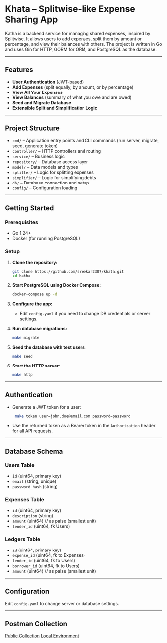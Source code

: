 # Khata – Splitwise-like Expense Sharing App

Katha is a backend service for managing shared expenses, inspired by Splitwise. It allows users to add expenses, split them by amount or percentage, and view their balances with others. The project is written in Go and uses Gin for HTTP, GORM for ORM, and PostgreSQL as the database.

---

## Features

- **User Authentication** (JWT-based)
- **Add Expenses** (split equally, by amount, or by percentage)
- **View All Your Expenses**
- **View Balances** (summary of what you owe and are owed)
- **Seed and Migrate Database**
- **Extensible Split and Simplification Logic**

---

## Project Structure

- `cmd/` – Application entry points and CLI commands (run server, migrate, seed, generate token)
- `controller/` – HTTP controllers and routing
- `service/` – Business logic
- `repository/` – Database access layer
- `model/` – Data models and types
- `splitter/` – Logic for splitting expenses
- `simplifier/` – Logic for simplifying debts
- `db/` – Database connection and setup
- `config/` – Configuration loading

---

## Getting Started

### Prerequisites

- Go 1.24+
- Docker (for running PostgreSQL)

### Setup

1. **Clone the repository:**
   ```sh
   git clone https://github.com/sreekar2307/khata.git 
   cd katha
   ```

2. **Start PostgreSQL using Docker Compose:**
   ```sh
   docker-compose up -d
   ```

3. **Configure the app:**
   - Edit `config.yaml` if you need to change DB credentials or server settings.

4. **Run database migrations:**
   ```sh
   make migrate 
   ```

5. **Seed the database with test users:**
   ```sh
   make seed
   ```

6. **Start the HTTP server:**
   ```sh
   make http
   ```

---

## Authentication

- Generate a JWT token for a user:
  ```sh
   make token user=john.doe@email.com password=password
  ```
- Use the returned token as a Bearer token in the `Authorization` header for all API requests.

---

## Database Schema

### Users Table
- `id` (uint64, primary key)
- `email` (string, unique)
- `password_hash` (string)

### Expenses Table
- `id` (uint64, primary key)
- `description` (string)
- `amount` (uint64) // as paise (smallest unit)
- `lender_id` (uint64, fk Users)

### Ledgers Table
- `id` (uint64, primary key)
- `expense_id` (uint64, fk to Expenses)
- `lender_id` (uint64, fk to Users)
- `borrower_id` (uint64, fk to Users)
- `amount` (uint64) // as paise (smallest unit)

---

## Configuration

Edit `config.yaml` to change server or database settings.

---

## Postman Collection

[Public Collection](https://github.com/sreekar2307/katha/blob/main/postman/katha.postman_collection.json)
[Local Environment](https://github.com/sreekar2307/katha/blob/main/postman/local.postman_environment.json)

